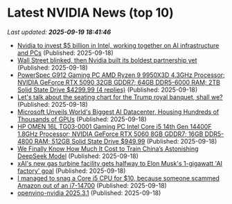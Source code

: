 # Latest NVIDIA News (top 10)
_Last updated: **2025-09-19 18:41:46**_

- [Nvidia to invest $5 billion in Intel, working together on AI infrastructure and PCs](https://biztoc.com/x/9440383c4c025e41) (Published: 2025-09-18)
- [Wall Street blinked, then Nvidia built its boldest partnership yet](https://www.thestreet.com/technology/wall-street-blinked-then-nvidia-made-boldest-move-with-crowdstrike) (Published: 2025-09-18)
- [PowerSpec G912 Gaming PC AMD Ryzen 9 9950X3D 4.3GHz Processor; NVIDIA GeForce RTX 5090 32GB GDDR7; 64GB DDR5-6000 RAM; 2TB Solid State Drive $4299.99 (4 replies)](https://slickdeals.net/f/18614725-powerspec-g912-gaming-pc-amd-ryzen-9-9950x3d-4-3ghz-processor-nvidia-geforce-rtx-5090-32gb-gddr7-64gb-ddr5-6000-ram-2tb-solid-state-drive-4299-99) (Published: 2025-09-18)
- [Let's talk about the seating chart for the Trump royal banquet, shall we?](https://www.businessinsider.com/trump-royal-dinner-uk-king-charles-tiffany-kate-seating-chart-2025-9) (Published: 2025-09-18)
- [Microsoft Unveils World's Biggest AI Datacenter, Housing Hundreds of Thousands of GPUs](https://www.techpowerup.com/341139/microsoft-unveils-worlds-biggest-ai-datacenter-housing-hundreds-of-thousands-of-gpus) (Published: 2025-09-18)
- [HP OMEN 16L TG03-0001 Gaming PC Intel Core i5 14th Gen 14400F 1.8GHz Processor; NVIDIA GeForce RTX 5060 8GB GDDR7; 16GB DDR5-4800 RAM; 512GB Solid State Drive $949.99](https://slickdeals.net/f/18614713-hp-omen-16l-tg03-0001-gaming-pc-intel-core-i5-14th-gen-14400f-1-8ghz-processor-nvidia-geforce-rtx-5060-8gb-gddr7-16gb-ddr5-4800-ram-512gb-solid-state-drive-949-99) (Published: 2025-09-18)
- [We Finally Know How Much It Cost to Train China’s Astonishing DeepSeek Model](https://gizmodo.com/we-finally-know-how-much-it-cost-to-train-chinas-astonishing-deepseek-model-2000660820) (Published: 2025-09-18)
- [xAI's new gas turbine facility gets halfway to Elon Musk's 1-gigawatt 'AI factory' goal](https://www.tomshardware.com/tech-industry/xai-pushes-power-strategy-towards-1gw-ai-factory) (Published: 2025-09-18)
- [I managed to snag a Core i5 CPU for $10, because someone scammed Amazon out of an i7-14700](https://www.tomshardware.com/pc-components/cpus/i-managed-to-snag-a-core-i5-cpu-for-usd10-because-someone-scammed-amazon-out-of-an-i7-14700) (Published: 2025-09-18)
- [openvino-nvidia 2025.3.1](https://pypi.org/project/openvino-nvidia/2025.3.1/) (Published: 2025-09-18)
